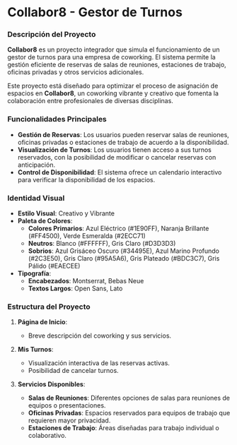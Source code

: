# Collabor8 - Gestor de Turnos

### Descripción del Proyecto

**Collabor8** es un proyecto integrador que simula el funcionamiento de un gestor de turnos para una empresa de coworking. El sistema permite la gestión eficiente de reservas de salas de reuniones, estaciones de trabajo, oficinas privadas y otros servicios adicionales. 

Este proyecto está diseñado para optimizar el proceso de asignación de espacios en **Collabor8**, un coworking vibrante y creativo que fomenta la colaboración entre profesionales de diversas disciplinas.

### Funcionalidades Principales

- **Gestión de Reservas**: Los usuarios pueden reservar salas de reuniones, oficinas privadas o estaciones de trabajo de acuerdo a la disponibilidad.
- **Visualización de Turnos**: Los usuarios tienen acceso a sus turnos reservados, con la posibilidad de modificar o cancelar reservas con anticipación.
- **Control de Disponibilidad**: El sistema ofrece un calendario interactivo para verificar la disponibilidad de los espacios.


### Identidad Visual

- **Estilo Visual**: Creativo y Vibrante
- **Paleta de Colores**:
  - **Colores Primarios**: Azul Eléctrico (#1E90FF), Naranja Brillante (#FF4500), Verde Esmeralda (#2ECC71)
  - **Neutros**: Blanco (#FFFFFF), Gris Claro (#D3D3D3)
  - **Sobrios**: Azul Grisáceo Oscuro (#34495E), Azul Marino Profundo (#2C3E50), Gris Claro (#95A5A6), Gris Plateado (#BDC3C7), Gris Pálido (#EAECEE)
- **Tipografía**:
  - **Encabezados**: Montserrat, Bebas Neue
  - **Textos Largos**: Open Sans, Lato

### Estructura del Proyecto

1. **Página de Inicio**: 
   - Breve descripción del coworking y sus servicios.

2. **Mis Turnos**: 
   - Visualización interactiva de las reservas activas.
   - Posibilidad de cancelar turnos.

3. **Servicios Disponibles**:
   - **Salas de Reuniones**: Diferentes opciones de salas para reuniones de equipos o presentaciones.
   - **Oficinas Privadas**: Espacios reservados para equipos de trabajo que requieren mayor privacidad.
   - **Estaciones de Trabajo**: Áreas diseñadas para trabajo individual o colaborativo.



